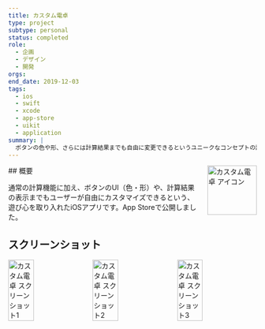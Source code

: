 ```yaml
---
title: カスタム電卓
type: project
subtype: personal
status: completed
role:
  - 企画
  - デザイン
  - 開発
orgs: 
end_date: 2019-12-03
tags:
  - ios
  - swift
  - xcode
  - app-store
  - uikit
  - application
summary: |
  ボタンの色や形、さらには計算結果までも自由に変更できるというユニークなコンセプトの計算機アプリ。
---
```


<img src="linked_assets/10_Projects/Personal/custom_calculator/assets/custom_calculator_icon.jpg" alt="カスタム電卓 アイコン" style="float: right; width: 100px; margin-left: 16px;">
## 概要

通常の計算機能に加え、ボタンのUI（色・形）や、計算結果の表示までもユーザーが自由にカスタマイズできるという、遊び心を取り入れたiOSアプリです。App Storeで公開しました。

## スクリーンショット
<div style="display: flex; gap: 10px;">
    <img src="linked_assets/10_Projects/Personal/custom_calculator/assets/custom_calculator_ss_1.jpg" alt="カスタム電卓 スクリーンショット1" width="32%">
    <img src="linked_assets/10_Projects/Personal/custom_calculator/assets/custom_calculator_ss_2.jpg" alt="カスタム電卓 スクリーンショット2" width="32%">
    <img src="linked_assets/10_Projects/Personal/custom_calculator/assets/custom_calculator_ss_3.jpg" alt="カスタム電卓 スクリーンショット3" width="32%">
</div>
